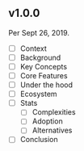 ## v1.0.0

Per Sept 26, 2019.

- [ ] Context
- [ ] Background
- [ ] Key Concepts
- [ ] Core Features
- [ ] Under the hood
- [ ] Ecosystem
- [ ] Stats
  - [ ] Complexities
  - [ ] Adoption
  - [ ] Alternatives
- [ ] Conclusion
